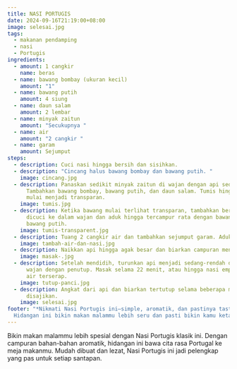 ```yaml
---
title: NASI PORTUGIS
date: 2024-09-16T21:19:00+08:00
image: selesai.jpg
tags:
  - makanan pendamping
  - nasi
  - Portugis
ingredients:
  - amount: 1 cangkir
    name: beras
  - name: bawang bombay (ukuran kecil)
    amount: "1"
  - name: bawang putih
    amount: 4 siung
  - name: daun salam
    amount: 2 lembar
  - name: minyak zaitun
    amount: "Secukupnya "
  - name: air
    amount: "2 cangkir "
  - name: garam
    amount: Sejumput
steps:
  - description: Cuci nasi hingga bersih dan sisihkan.
  - description: "Cincang halus bawang bombay dan bawang putih. "
    image: cincang.jpg
  - description: Panaskan sedikit minyak zaitun di wajan dengan api sedang.
      Tambahkan bawang bombay, bawang putih, dan daun salam. Tumis hingga bawang
      mulai menjadi transparan.
    image: tumis.jpg
  - description: Ketika bawang mulai terlihat transparan, tambahkan beras yang sudah
      dicuci ke dalam wajan dan aduk hingga tercampur rata dengan bawang dan
      bawang putih.
    image: tumis-transparent.jpg
  - description: Tuang 2 cangkir air dan tambahkan sejumput garam. Aduk hingga rata.
    image: tambah-air-dan-nasi.jpg
  - description: Naikkan api hingga agak besar dan biarkan campuran mendidih.
    image: masak-.jpg
  - description: Setelah mendidih, turunkan api menjadi sedang-rendah dan tutup
      wajan dengan penutup. Masak selama 22 menit, atau hingga nasi empuk dan
      air terserap.
    image: tutup-panci.jpg
  - description: Angkat dari api dan biarkan tertutup selama beberapa menit sebelum
      disajikan.
    image: selesai.jpg
footer: "*Nikmati Nasi Portugis ini—simple, aromatik, dan pastinya tastilicious!
  Hidangan ini bikin makan malammu lebih seru dan pasti bikin kamu ketagihan.*"
---
```

Bikin makan malammu lebih spesial dengan Nasi Portugis klasik ini. Dengan campuran bahan-bahan aromatik, hidangan ini bawa cita rasa Portugal ke meja makanmu. Mudah dibuat dan lezat, Nasi Portugis ini jadi pelengkap yang pas untuk setiap santapan.
